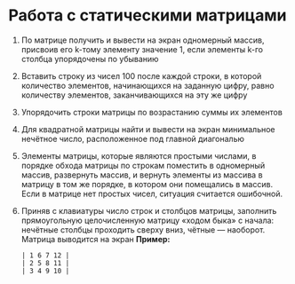 # Работа с статическими матрицами

1. По матрице получить и вывести на экран одномерный массив, присвоив его k-тому элементу значение 1, если элементы k-го столбца упорядочены по убыванию

2. Вставить строку из чисел 100 после каждой строки, в которой количество элементов, начинающихся на заданную цифру, равно количеству элементов, заканчивающихся на эту же цифру

3. Упорядочить строки матрицы по возрастанию суммы их элементов

4. Для квадратной матрицы найти и вывести на экран минимальное нечётное число, расположенное под главной диагональю

5. Элементы матрицы, которые являются простыми числами, в порядке обхода матрицы по строкам поместить в одномерный массив, развернуть массив, и вернуть элементы из 
массива в матрицу в том же порядке, в котором они помещались в массив. Если в матрице нет простых чисел, ситуация считается ошибочной.

6. Приняв с клавиатуры число строк и столбцов матрицы, заполнить прямоугольную целочисленную матрицу «ходом быка» с начала: нечётные столбцы проходить сверху вниз, чётные — наоборот. Матрица выводится на экран
    __Пример:__
    ```
    | 1 6 7 12 |
    | 2 5 8 11 |
    | 3 4 9 10 |
    ```